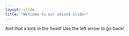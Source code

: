 ```yaml
---
layout: slide
title: "Welcome to our second slide!"
---
```

Aint that a kick in the head!
Use the left arrow to go back!
